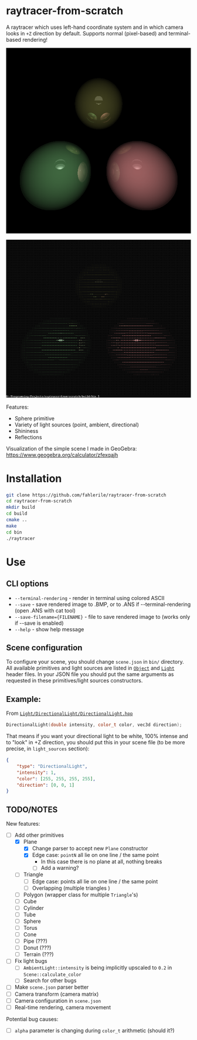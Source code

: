 # raytracer-from-scratch

A raytracer which uses left-hand coordinate system and in which camera looks in `+Z` direction by default. Supports normal (pixel-based) and terminal-based rendering!

![Normal rendering](images/normal-rendering.png)

![Terminal rendering](images/terminal-based-rendering.png)

Features:
- Sphere primitive
- Variety of light sources (point, ambient, directional)
- Shininess
- Reflections

Visualization of the simple scene I made in GeoGebra: https://www.geogebra.org/calculator/zfexqajh

# Installation
```bash
git clone https://github.com/fahlerile/raytracer-from-scratch
cd raytracer-from-scratch
mkdir build
cd build
cmake ..
make
cd bin
./raytracer
```

# Use

## CLI options
- `--terminal-rendering` - render in terminal using colored ASCII
- `--save` - save rendered image to .BMP, or to .ANS if --terminal-rendering (open .ANS with cat tool)
- `--save-filename={FILENAME}` - file to save rendered image to (works only if --save is enabled)
- `--help` - show help message

## Scene configuration

To configure your scene, you should change `scene.json` in `bin/` directory. All available primitives and light sources are listed in [`Object`](Object/) and [`Light`](Light/) header files. In your JSON file you should put the same arguments as requested in these primitives/light sources constructors.

## Example:

From [`Light/DirectionalLight/DirectionalLight.hpp`](Light/DirectionalLight/DirectionalLight.hpp)
```cpp
DirectionalLight(double intensity, color_t color, vec3d direction);
```
That means if you want your directional light to be white, 100% intense and to "look" in +Z direction, you should put this in your scene file (to be more precise, in `light_sources` section):
```json
{
    "type": "DirectionalLight",
    "intensity": 1,
    "color": [255, 255, 255, 255],
    "direction": [0, 0, 1]
}
```

## TODO/NOTES
New features:
- [ ] Add other primitives
    - [x] Plane
        - [x] Change parser to accept new `Plane` constructor
        - [x] Edge case: `pointN` all lie on one line / the same point
            - In this case there is no plane at all, nothing breaks
            - [ ] Add a warning?
    - [ ] Triangle
        - [ ] Edge case: points all lie on one line / the same point
        - [ ] Overlapping (multiple triangles )
    - [ ] Polygon (wrapper class for multiple `Triangle`'s)
    - [ ] Cube
    - [ ] Cylinder
    - [ ] Tube
    - [ ] Sphere
    - [ ] Torus
    - [ ] Cone
    - [ ] Pipe (???)
    - [ ] Donut (???)
    - [ ] Terrain (???)
- [ ] Fix light bugs
    - [ ] `AmbientLight::intensity` is being implicitly upscaled to `0.2` in `Scene::calculate_color`
    - [ ] Search for other bugs
- [ ] Make `scene.json` parser better
- [ ] Camera transform (camera matrix)
- [ ] Camera configuration in `scene.json`
- [ ] Real-time rendering, camera movement

Potential bug causes:
- [ ] `alpha` parameter is changing during `color_t` arithmetic (should it?)
